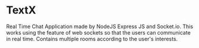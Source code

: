 # TextX
Real Time Chat Application made by NodeJS Express JS and Socket.io. 
This works using the feature of web sockets so that the users can communicate in real time. Contains multiple rooms according to the user's interests.
